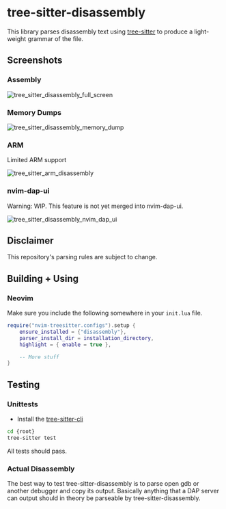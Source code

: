 # tree-sitter-disassembly
This library parses disassembly text using
[tree-sitter](https://tree-sitter.github.io/tree-sitter) to produce
a light-weight grammar of the file.


## Screenshots
### Assembly
![tree_sitter_disassembly_full_screen](https://github.com/ColinKennedy/tree-sitter-disassembly/assets/10103049/efb873a6-4082-4da0-bb2a-7244f76a8b32)


### Memory Dumps
![tree_sitter_disassembly_memory_dump](https://github.com/ColinKennedy/tree-sitter-disassembly/assets/10103049/a53fc773-3791-48f0-8ff0-8a10af8f4897)


### ARM
Limited ARM support

![tree_sitter_arm_disassembly](https://github.com/ColinKennedy/tree-sitter-disassembly/assets/10103049/5877bc53-0145-45f9-a370-3ff56a55ab54)


### nvim-dap-ui
Warning: WIP. This feature is not yet merged into nvim-dap-ui.

![tree_sitter_disassembly_nvim_dap_ui](https://github.com/ColinKennedy/tree-sitter-disassembly/assets/10103049/9c899838-5983-431d-8320-5725f75f4f31)


## Disclaimer
This repository's parsing rules are subject to change.


## Building + Using
### Neovim
Make sure you include the following somewhere in your `init.lua` file.

```lua
require("nvim-treesitter.configs").setup {
    ensure_installed = {"disassembly"},
    parser_install_dir = installation_directory,
    highlight = { enable = true },

    -- More stuff
}
```


## Testing
### Unittests
- Install the [tree-sitter-cli](https://www.npmjs.com/package/tree-sitter-cli)
```sh
cd {root}
tree-sitter test
```

All tests should pass.


### Actual Disassembly
The best way to test tree-sitter-disassembly is to parse open gdb or another
debugger and copy its output. Basically anything that a DAP server can output
should in theory be parseable by tree-sitter-disassembly.

